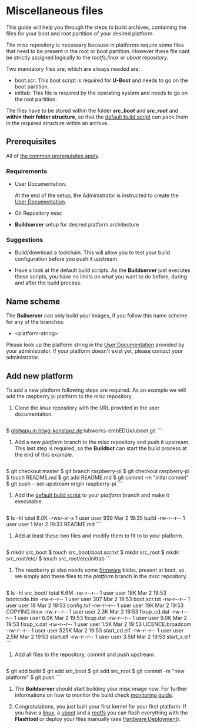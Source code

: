 # Miscellaneous files
This guide will help you through the steps to build archives, containing the
files for your boot and root partition of your desired platform.

The misc repository is necessary because in platforms require some files that
need to be present in the root or boot partition. However these file cant be
strictly assigned logically  to the *rootfs*,*linux* or *uboot* repository.

Two mandatory files are, which are always needed are:

* boot.scr: This boot script is required for **U-Boot** and needs to go on the
  boot partition.
* inittab: This file is required by the operating system and needs to go on the
  root partition.

The files have to be stored within the folder ***src_boot*** and ***src_root***
and **within their folder structure**, so that the [default build
script](usage/misc/files/build) can pack them in the required structure within
an archive.

## Prerequisites
All of [the common prerequisites apply](usage.md#Prerequisites).

### Requirements
* User Documentation.

    At the end of the setup, the Administrator is instructed to create the [User
    Documentation](../setup/user-documentation.md).

* Git Repository *misc*
* **Buildserver** setup for desired platform architecture

### Suggestions
* Build/download a toolchain. This will allow you to test your build
  configuration before you push it upstream.

* Have a look at the default build scripts. As the **Buildserver** just executes
  these scripts, you have no limits on what you want to do before, during and
  after the build process.

## Name scheme
The **Builserver** can only build your images, if you follow this name scheme
for any of the branches:

* <platform-string\>

Please look up the platform string in the [User
Documentation](../setup/user-documentation.md) provided by your administrator. If
your platform doesn't exist yet, please contact your administrator.

## Add new platform
To add a new platform following steps are required. As an example we will add
the raspberry pi platform to the *misc* repository.

1. Clone the *linux* repository with the URL provided in the user documentation.

    ```
$ git@apu.in.htwg-konstanz.de:labworks-embEDUx/uboot.git
    ```

1. Add a new *platform* branch to the *misc* repository and push it upstream.
   This last step is required, so the **Buildbot** can start the build process
   at the end of this example.
   
    ```
$ git checkout master
$ git branch raspberry-pi
$ git checkout raspberry-pi
$ touch README.md
$ git add README.md
$ git commit -m "inital commit"
$ git push --set-upstream origin raspberry-pi 
    ```

1. Add the [default build script](usage/misc/files/build) to your *platform* branch and
   make it executable.
   
    ```
$ ls -hl
total 8.0K
-rwxr-xr-x 1 user user 939 Mar  2 19:35 build
-rw-r--r-- 1 user user   1 Mar  2 19:33 README.md
    ```

1. Add at least these two files and modify them to fit to to your platform.
   
    ```
$ mkdir src_boot
$ touch src_boot/boot.scr.txt
$ mkdir src_root
$ mkdir src_root/etc/
$ touch src_root/etc/inittab
    ```

1. The raspberry pi also needs some
   [firmware](https://github.com/raspberrypi/firmware) blobs, present at boot,
   so we simply add these files to the *platform* branch in the *misc*
   repository.
    
    ```
$ ls -hl src_boot/
total 6.6M
-rw-r--r-- 1 user user  18K Mar  2 19:53 bootcode.bin
-rw-r--r-- 1 user user  307 Mar  2 19:53 boot.scr.txt
-rw-r--r-- 1 user user   18 Mar  2 19:53 config.txt
-rw-r--r-- 1 user user  19K Mar  2 19:53 COPYING.linux
-rw-r--r-- 1 user user 2.3K Mar  2 19:53 fixup_cd.dat
-rw-r--r-- 1 user user 6.0K Mar  2 19:53 fixup.dat
-rw-r--r-- 1 user user 9.0K Mar  2 19:53 fixup_x.dat
-rw-r--r-- 1 user user 1.5K Mar  2 19:53 LICENCE.broadcom
-rw-r--r-- 1 user user 525K Mar  2 19:53 start_cd.elf
-rw-r--r-- 1 user user 2.5M Mar  2 19:53 start.elf
-rw-r--r-- 1 user user 3.5M Mar  2 19:53 start_x.elf
    ```

1. Add all files to the repository, commit and push upstream.
   
    ```
$ git add build
$ git add src_boot
$ git add src_root
$ git commit -m "new platform"
$ git push
    ```

1. The **Buildserver** should start building your misc image now. For further
   informations on how to monitor the build check [monitoring
   guide](common/build-monitoring.md).

1. Congratulations, you just built your first kernel for your first platform. If
   you have a [linux](linux.md), a [uboot](uboot.md) and a [rootfs](rootfs.md)
   you can flash everything with the **Flashtool** or deploy your files manually
   (see [Hardware Deployment](usage.md#hardware-deployment)).

